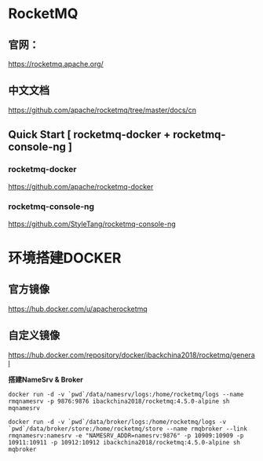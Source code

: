 # RocketMQ

## 官网：
https://rocketmq.apache.org/  

##  中文文档
https://github.com/apache/rocketmq/tree/master/docs/cn



## Quick Start [ rocketmq-docker + rocketmq-console-ng ]

###  rocketmq-docker
https://github.com/apache/rocketmq-docker

###  rocketmq-console-ng
https://github.com/StyleTang/rocketmq-console-ng


#  环境搭建DOCKER


##  官方镜像
https://hub.docker.com/u/apacherocketmq


##  自定义镜像
https://hub.docker.com/repository/docker/ibackchina2018/rocketmq/general



**搭建NameSrv &  Broker**

```
docker run -d -v `pwd`/data/namesrv/logs:/home/rocketmq/logs --name rmqnamesrv -p 9876:9876 ibackchina2018/rocketmq:4.5.0-alpine sh mqnamesrv

```



```
docker run -d -v `pwd`/data/broker/logs:/home/rocketmq/logs -v `pwd`/data/broker/store:/home/rocketmq/store --name rmqbroker --link rmqnamesrv:namesrv -e "NAMESRV_ADDR=namesrv:9876" -p 10909:10909 -p 10911:10911 -p 10912:10912 ibackchina2018/rocketmq:4.5.0-alpine sh mqbroker
```

